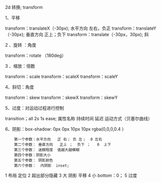 2d  转换;
transform

1、平移

transform：translateX（-30px);  水平方向   左右，负正
transform：translateY（-30px);  垂直方向  正上；负下
transform：translate（-30px，30px); 斜

2 、旋转 ：角度

transform：rotate （180deg）

3 、缩放：倍数

transform：scale
transform：scaleX
transform：scaleY

4、斜切：角度

transform：skew
transform：skewX
transform：skewY

5、过度：对运动过程进行控制

transition；all  2s  1s  ease;
属性名称 持续时间   延迟   运动方式（贝塞尔曲线）

6、阴影：box-shadow: 0px  0px  10px   10px  rgba(0,0,0,0.4 ） 

        第一个参数：水平方向   正 右； 负 左；  0 左右
        第二个参数： 垂直方向   正上 ；  负下 ；   0  上下
        第三个参数： 迷糊程度  值越大越模糊
        第四个参数：阴影大小
        第五个参数： 阴影颜色
        第六个参数：  内阴影  inset;


1 布局  定位
2 超出部分隐藏
3 大  阴影  平移
4 小  bottom：0； 
5  过度
